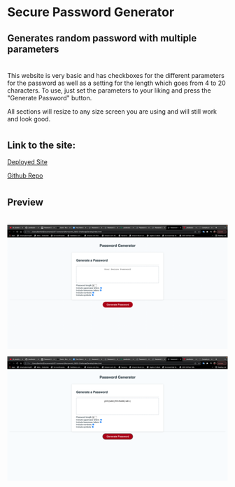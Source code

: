 # Secure Password Generator

## Generates random password with multiple parameters
  
#   

This website is very basic and has checkboxes for the different parameters for the password as well as a setting for the length which goes from 4 to 20 characters. To use, just set the parameters to your liking and press the "Generate Password" button.

All sections will resize to any size screen you are using and will still work and look good.

#
## Link to the site:
[Deployed Site](https://github.com/Bfunk54/homework_03)

[Github Repo](https://bfunk54.github.io/homework_03/)



#
## Preview
#

![](./assets/images/Screen%20Shot%202022-10-05%20at%2010.21.53%20AM%20(2).png)

![](./assets/images/Screen%20Shot%202022-10-05%20at%2010.22.01%20AM%20(2).png)
